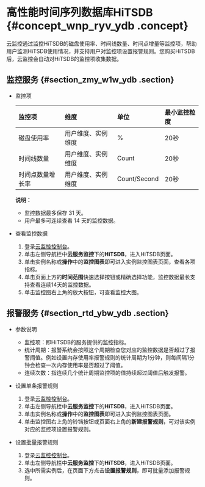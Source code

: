 # 高性能时间序列数据库HiTSDB {#concept_wnp_ryv_ydb .concept}

云监控通过监控HiTSDB的磁盘使用率、时间线数量、时间点增量等监控项，帮助用户监测HiTSDB使用情况，并支持用户对监控项设置报警规则。您购买HiTSDB后，云监控会自动对HiTSDB的监控项收集数据。

## 监控服务 {#section_zmy_w1w_ydb .section}

-   监控项

    |监控项|维度|单位|最小监控粒度|
    |:--|:-|:-|:-----|
    |磁盘使用率|用户维度、实例维度|%|20秒|
    |时间线数量|用户维度、实例维度|Count|20秒|
    |时间点数量增长率|用户维度、实例维度|Count/Second|20秒|

    **说明：** 

    -   监控数据最多保存 31 天。
    -   用户最多可连续查看 14 天的监控数据。

-   查看监控数据
    1.  登录[云监控控制台](https://cloudmonitor.console.aliyun.com)。
    2.  单击左侧导航栏中**云服务监控**下的**HiTSDB**，进入HiTSDB页面。
    3.  单击实例名称或**操作**中的**监控图表**即可进入实例监控图表页面，查看各项指标。
    4.  单击页面上方的**时间范围**快速选择按钮或精确选择功能，监控数据最长支持查看连续14天的监控数据。
    5.  单击监控图右上角的放大按钮，可查看监控大图。

## 报警服务 {#section_rtd_ybw_ydb .section}

-   参数说明
    -   监控项：即HiTSDB的服务提供的监控指标。
    -   统计周期：报警系统会按照这个周期检查您对应的监控数据是否超过了报警阈值。例如设置内存使用率报警规则的统计周期为1分钟，则每间隔1分钟会检查一次内存使用率是否超过了阈值。
    -   连续次数：指连续几个统计周期监控项的值持续超过阈值后触发报警。

-   设置单条报警规则
    1.  登录[云监控控制台](https://cloudmonitor.console.aliyun.com)。
    2.  单击左侧导航栏中**云服务监控**下的**HiTSDB**，进入HiTSDB页面。
    3.  单击实例名称或**操作**中的**监控图表**即可进入实例监控图表页面。
    4.  单击监控图右上角的铃铛按钮或页面右上角的**新建报警规则**，可对该实例对应的监控项设置报警规则。

-   设置批量报警规则
    1.  登录[云监控控制台](https://cloudmonitor.console.aliyun.com)。
    2.  单击左侧导航栏中**云服务监控**下的**HiTSDB**，进入HiTSDB页面。
    3.  选中所需实例后，在页面下方点击**设置报警规则**，即可批量添加报警规则。

